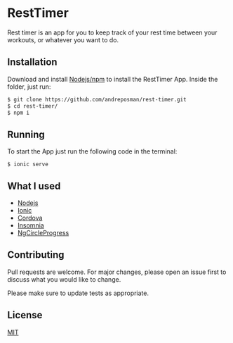 # RestTimer



Rest timer is an app for you to keep track of your rest time between your workouts, or whatever you want to do.

## Installation

Download and install [Nodejs/npm](https://nodejs.org) to install the RestTimer App. Inside the folder, just run:

```bash
$ git clone https://github.com/andreposman/rest-timer.git
$ cd rest-timer/
$ npm i 
```

## Running

To start the App just run the following code in the terminal:

```
$ ionic serve
```
## What I used

* [Nodejs](https://nodejs.org)
* [Ionic](https://ionicframework.com)
* [Cordova](https://www.npmjs.com/package/cordova)
* [Insomnia](https://ionicframework.com/docs/native/insomnia/)
* [NgCircleProgress](https://www.npmjs.com/package/ng-circle-progress)


## Contributing
Pull requests are welcome. For major changes, please open an issue first to discuss what you would like to change.

Please make sure to update tests as appropriate.

## License
[MIT](https://choosealicense.com/licenses/mit/)